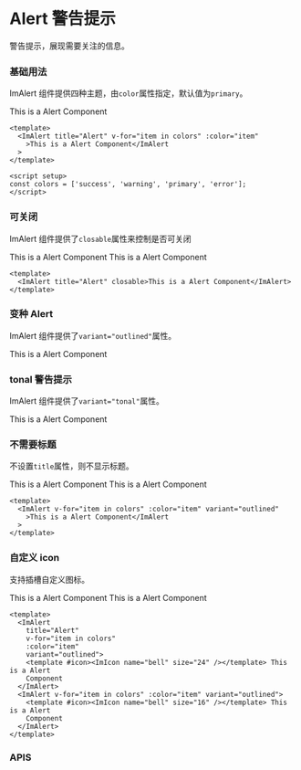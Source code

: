 # Alert 警告提示

警告提示，展现需要关注的信息。

### 基础用法

ImAlert 组件提供四种主题，由`color`属性指定，默认值为`primary`。

<ImAlert title="Alert" v-for="item in colors" :color="item">This is a Alert Component</ImAlert>

```vue
<template>
  <ImAlert title="Alert" v-for="item in colors" :color="item"
    >This is a Alert Component</ImAlert
  >
</template>

<script setup>
const colors = ['success', 'warning', 'primary', 'error'];
</script>
```

### 可关闭

ImAlert 组件提供了`closable`属性来控制是否可关闭

<ImAlert title="Alert" closable>This is a Alert Component</ImAlert>
<ImAlert  v-for="item in colors" :color="item" closable variant="outlined">This is a Alert Component</ImAlert>

```vue
<template>
  <ImAlert title="Alert" closable>This is a Alert Component</ImAlert>
</template>
```

### 变种 Alert

ImAlert 组件提供了`variant="outlined"`属性。

<ImAlert title="Alert" v-for="item in colors" :color="item" variant="outlined">This is a Alert Component</ImAlert>

### tonal 警告提示

ImAlert 组件提供了`variant="tonal"`属性。

<ImAlert title="Alert" v-for="item in colors" :color="item" variant="tonal">This is a Alert Component</ImAlert>

### 不需要标题

不设置`title`属性，则不显示标题。

<ImAlert v-for="item in colors" :color="item">This is a Alert Component</ImAlert>
<ImAlert v-for="item in colors" :color="item" variant="outlined">This is a Alert Component</ImAlert>

```vue
<template>
  <ImAlert v-for="item in colors" :color="item" variant="outlined"
    >This is a Alert Component</ImAlert
  >
</template>
```

### 自定义 icon

支持插槽自定义图标。

<ImAlert title="Alert" v-for="item in colors" :color="item" variant="outlined">
  <template #icon><ImIcon name="bell" size="24" /></template> This is a Alert Component
</ImAlert>
<ImAlert v-for="item in colors" :color="item" variant="outlined">
  <template #icon><ImIcon name="bell" size="16" /></template> This is a Alert Component
</ImAlert>

```vue
<template>
  <ImAlert
    title="Alert"
    v-for="item in colors"
    :color="item"
    variant="outlined">
    <template #icon><ImIcon name="bell" size="24" /></template> This is a Alert
    Component
  </ImAlert>
  <ImAlert v-for="item in colors" :color="item" variant="outlined">
    <template #icon><ImIcon name="bell" size="16" /></template> This is a Alert
    Component
  </ImAlert>
</template>
```

<script setup>
  const colors = ['success', 'warning', 'primary', 'error'];
</script>

<style >
.im-alert {
  margin-bottom: 12px!important;
}
</style>

### APIS
